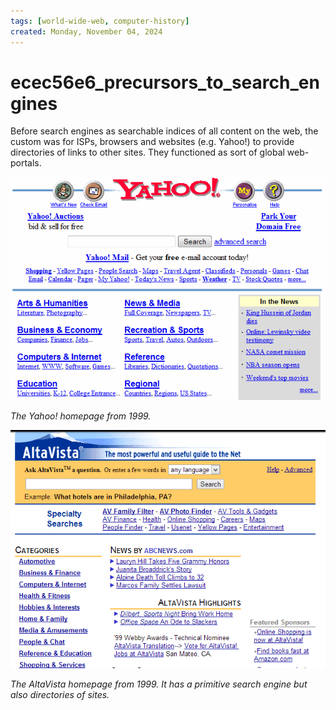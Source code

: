 ```yaml
---
tags: [world-wide-web, computer-history]
created: Monday, November 04, 2024
---
```


# ecec56e6_precursors_to_search_engines

Before search engines as searchable indices of all content on the web, the
custom was for ISPs, browsers and websites (e.g. Yahoo!) to provide directories
of links to other sites. They functioned as sort of global web-portals.

![Yahoo's original homepage](../img/yahoo-original-homepage.png)

_The Yahoo! homepage from 1999._

![AltaVista homepage](../img/alta-vista.png)

_The AltaVista homepage from 1999. It has a primitive search engine but also
directories of sites._
